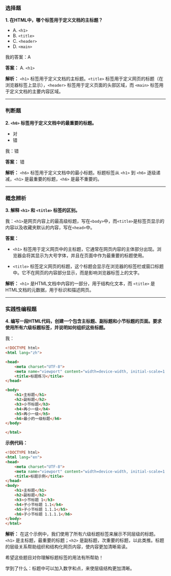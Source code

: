 ### 选择题
**1. 在HTML中，哪个标签用于定义文档的主标题？**
   - A. `<h1>`
   - B. `<title>`
   - C. `<header>`
   - D. `<main>`

我的答案：A

**答案：** A. `<h1>`

**解析：** `<h1>` 标签用于定义文档的主标题。`<title>` 标签用于定义网页的标题（在浏览器标签上显示），`<header>` 标签用于定义页面的头部区域，而 `<main>` 标签用于定义文档的主要内容区域。

---

### 判断题
**2. `<h6>` 标签用于定义文档中的最重要的标题。**
   - 对
   - 错


我：错

**答案：** 错

**解析：** `<h6>` 标签用于定义文档中的最小标题。标题标签从 `<h1>` 到 `<h6>` 逐级递减，`<h1>` 是最重要的标题，`<h6>` 是最不重要的。

---

### 概念辨析
**3. 解释 `<h1>` 和 `<title>` 标签的区别。**

我：`<h1>`是网页内容上的最高级标题，写在`<body>`中，而`<title>`是标签页显示的内容以及收藏夹默认的内容，写在`<head>`中。

**答案：**

- `<h1>` 标签用于定义网页中的主标题，它通常在网页内容的主体部分出现。浏览器会将其显示为大号字体，并且在页面中作为最重要的标题使用。

- `<title>` 标签定义网页的标题，这个标题会显示在浏览器的标签栏或窗口标题中。它不在网页的内容部分显示，而是影响浏览器标签上的文字。

**解析：** `<h1>` 是HTML文档中内容的一部分，用于结构化文本，而 `<title>` 是HTML文档的元数据，用于标识和描述网页。

---

### 实践性编程题
**4. 编写一段HTML代码，创建一个包含主标题、副标题和小节标题的页面。要求使用所有六级标题标签，并说明如何组织这些标题。**

我：

```html
<!DOCTYPE html>
<html lang="zh">

<head>
    <meta charset="UTF-8">
    <meta name="viewport" content="width=device-width, initial-scale=1.0">
    <title>标题练习</title>
</head>

<body>
    <h1>主标题</h1>
    <h2>副标题</h2>
    <h3>小节标题</h3>
    <h4>再小一级</h4>
    <h5>再小一级</h5>
    <h6>最小的一级标题</h6>
</body>

</html>
```

**示例代码：**
```html
<!DOCTYPE html>
<html lang="en">
<head>
    <meta charset="UTF-8">
    <meta name="viewport" content="width=device-width, initial-scale=1.0">
    <title>标题示例</title>
</head>
<body>
    <h1>主标题</h1>
    <h2>副标题</h2>
    <h3>小节标题 1</h3>
    <h4>子小节标题 1.1</h4>
    <h5>子小节标题 1.1.1</h5>
    <h6>子小节标题 1.1.1.1</h6>
</body>
</html>
```

**解析：** 在这个示例中，我们使用了所有六级标题标签来展示不同层级的标题。`<h1>` 是主标题，最重要的标题；`<h2>` 是副标题，次重要的标题，以此类推。标题的层级关系帮助组织和结构化网页内容，使内容更加清晰易读。

希望这些题目对你理解标题标签的用法有所帮助！

学到了什么：标题中可以加入数字和点，来使层级结构更加清晰。